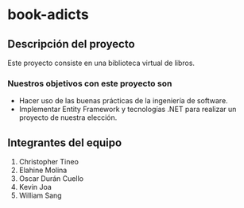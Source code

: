 # book-adicts

## Descripción del proyecto
Este proyecto consiste en una biblioteca virtual de libros. 

### Nuestros objetivos con este proyecto son
+ Hacer uso de las buenas prácticas de la ingeniería de software.
+ Implementar Entity Framework y tecnologías .NET para realizar un proyecto de nuestra elección.

## Integrantes del equipo

1. Christopher Tineo
2. Elahine Molina
3. Oscar Durán Cuello
4. Kevin Joa
5. William Sang
